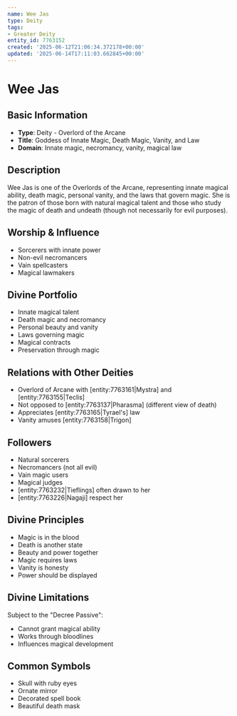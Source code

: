 ```yaml
---
name: Wee Jas
type: Deity
tags:
- Greater Deity
entity_id: 7763152
created: '2025-06-12T21:06:34.372178+00:00'
updated: '2025-06-14T17:11:03.662845+00:00'
---
```


# Wee Jas

## Basic Information
- **Type**: Deity - Overlord of the Arcane
- **Title**: Goddess of Innate Magic, Death Magic, Vanity, and Law
- **Domain**: Innate magic, necromancy, vanity, magical law

## Description
Wee Jas is one of the Overlords of the Arcane, representing innate magical ability, death magic, personal vanity, and the laws that govern magic. She is the patron of those born with natural magical talent and those who study the magic of death and undeath (though not necessarily for evil purposes).

## Worship & Influence
- Sorcerers with innate power
- Non-evil necromancers
- Vain spellcasters
- Magical lawmakers

## Divine Portfolio
- Innate magical talent
- Death magic and necromancy
- Personal beauty and vanity
- Laws governing magic
- Magical contracts
- Preservation through magic

## Relations with Other Deities
- Overlord of Arcane with [entity:7763161|Mystra] and [entity:7763155|Teclis]
- Not opposed to [entity:7763137|Pharasma] (different view of death)
- Appreciates [entity:7763165|Tyrael's] law
- Vanity amuses [entity:7763158|Trigon]

## Followers
- Natural sorcerers
- Necromancers (not all evil)
- Vain magic users
- Magical judges
- [entity:7763232|Tieflings] often drawn to her
- [entity:7763226|Nagaji] respect her

## Divine Principles
- Magic is in the blood
- Death is another state
- Beauty and power together
- Magic requires laws
- Vanity is honesty
- Power should be displayed

## Divine Limitations
Subject to the "Decree Passive":
- Cannot grant magical ability
- Works through bloodlines
- Influences magical development

## Common Symbols
- Skull with ruby eyes
- Ornate mirror
- Decorated spell book
- Beautiful death mask